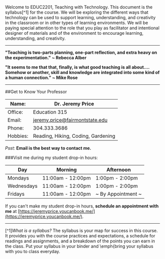 Welcome to EDUC2201, Teaching with Technology. This document is the syllabus[^1] for the course. We will be exploring the different ways that technology can be used to support learning, understanding, and creativity in the classroom or in other types of learning environments. We will be paying special attention to the role that you play as facilitator and intentional designer of materials and of the environment to encourage learning, understanding, and creativity.

----

**"Teaching is two-parts planning, one-part reflection, and extra heavy on the experimentation." ~ Rebecca Alber**

**"It seems to me that that, finally, is what good teaching is all about.... Somehow or another, skill and knowledge are integrated into some kind of a human connection." ~ Mike Rose**

----

##Get to Know Your Professor

| Name: | **Dr. Jeremy Price** |
|---|---|
| Office: | Education 315 |
| Email: | [jeremy.price@fairmontstate.edu](mailto:jeremy.price@fairmontstate.edu) |
| Phone: | 304.333.3686 |
| Hobbies: | Reading, Hiking, Coding, Gardening |

*Psst:* **Email is the best way to contact me.**

###Visit me during my student drop-in hours:

| Day | Morning | Afternoon |
|---|---|---|
| Mondays | 11:00am - 12:00pm | 1:00pm - 2:00pm |
| Wednesdays | 11:00am - 12:00pm | 1:00pm - 2:00pm |
| Fridays | 11:00am - 12:00pm | ~ By Appointment ~ |

If you can't make my student drop-in hours, **schedule an appointment with me** at [https://jeremyprice.youcanbook.me/](https://jeremyprice.youcanbook.me/).

---

[^1]*What is a syllabus?* The syllabus is your map for success in this course. It provides you with the course practices and expectations, a schedule for readings and assignments, and a breakdown of the points you can earn in the class. Put your syllabus in your binder and \emph{bring your syllabus with you to class everyday.